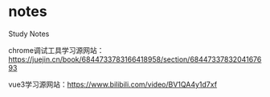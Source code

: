 # notes
Study Notes



chrome调试工具学习源网站：https://juejin.cn/book/6844733783166418958/section/6844733783204167693

vue3学习源网站：https://www.bilibili.com/video/BV1QA4y1d7xf

